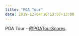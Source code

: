```yaml
---
title: "PGA Tour"
date: 2019-12-04T16:13:07+13:00
---
```


PGA Tour - [@PGATourScores](https://twitter.com/pgatourscores)